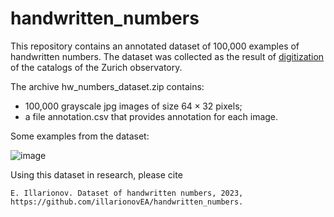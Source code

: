 # handwritten_numbers

This repository contains an annotated dataset of 100,000 examples of handwritten numbers.
The dataset was collected as the result of [digitization](https://github.com/observethesun/zurich_catalogs) of the catalogs of the Zurich observatory.

The archive hw_numbers_dataset.zip contains:
* 100,000 grayscale jpg images of size $64\times 32$ pixels;
* a file annotation.csv that provides annotation for each image.

Some examples from the dataset:

![image](https://github.com/illarionovEA/handwritten_numbers/assets/19876717/2b0efc84-9a3c-4a48-a3a8-3457ccb25fb5)


Using this dataset in research, please cite

```E. Illarionov. Dataset of handwritten numbers, 2023, https://github.com/illarionovEA/handwritten_numbers.```
